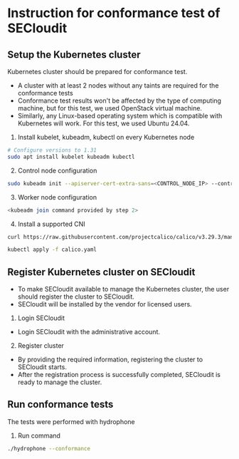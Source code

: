 # Instruction for conformance test of SECloudit

## Setup the Kubernetes cluster
Kubernetes cluster should be prepared for conformance test.
- A cluster with at least 2 nodes without any taints are required for the conformance tests
- Conformance test results won't be affected by the type of computing machine, but for this test, we used OpenStack virtual machine. 
- Similarly, any Linux-based operating system which is compatible with Kubernetes will work. For this test, we used Ubuntu 24.04.  

1. Install kubelet, kubeadm, kubectl on every Kubernetes node
```bash
# Configure versions to 1.31
sudo apt install kubelet kubeadm kubectl
```

2. Control node configuration
```bash
sudo kubeadm init --apiserver-cert-extra-sans=<CONTROL_NODE_IP> --control-plane-endpoint=<CONTROL_NODE_IP:PORT>
```

3. Worker node configuration
```bash
<kubeadm join command provided by step 2>
```

4. Install a supported CNI
``` bash
curl https://raw.githubusercontent.com/projectcalico/calico/v3.29.3/manifests/calico.yaml -O

kubectl apply -f calico.yaml
```

## Register Kubernetes cluster on SECloudit
 - To make SECloudit available to manage the Kubernetes cluster, the user should register the cluster to SECloudit.
 - SECloudit will be installed by the vendor for licensed users.
 1. Login SECloudit
 - Login SECloudit with the administrative account.

 2. Register cluster
  - By providing the required information, registering the cluster to SECloudit starts.
  - After the registration process is successfully completed, SECloudit is ready to manage the cluster.

  ## Run conformance tests
The tests were performed with hydrophone
1. Run command
```bash
./hydrophone --conformance
```